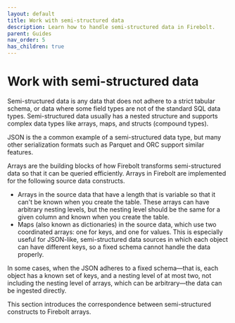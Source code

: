 ```yaml
---
layout: default
title: Work with semi-structured data
description: Learn how to handle semi-structured data in Firebolt.
parent: Guides
nav_order: 5
has_children: true
---
```


# Work with semi-structured data

Semi-structured data is any data that does not adhere to a strict tabular schema, or data where some field types are not of the standard SQL data types. Semi-structured data usually has a nested structure and supports complex data types like arrays, maps, and structs (compound types).

JSON is the a common example of a semi-structured data type, but many other serialization formats such as Parquet and ORC support similar features.

Arrays are the building blocks of how Firebolt transforms semi-structured data so that it can be queried efficiently. Arrays in Firebolt are implemented for the following source data constructs.

* Arrays in the source data that have a length that is variable so that it can't be known when you create the table. These arrays can have arbitrary nesting levels, but the nesting level should be the same for a given column and known when you create the table.
* Maps (also known as dictionaries) in the source data, which use two coordinated arrays: one for keys, and one for values. This is especially useful for JSON-like, semi-structured data sources in which each object can have different keys, so a fixed schema cannot handle the data properly.

In some cases, when the JSON adheres to a fixed schema&mdash;that is, each object has a known set of keys, and a nesting level of at most two, not including the nesting level of arrays, which can be arbitrary&mdash;the data can be ingested directly.

This section introduces the correspondence between semi-structured constructs to Firebolt arrays.
